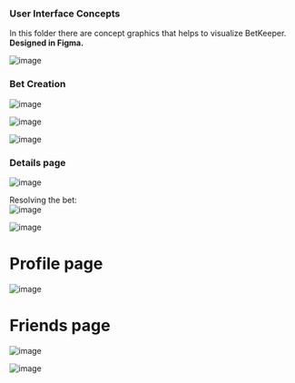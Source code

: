 ### User Interface Concepts

In this folder there are concept graphics that helps to visualize BetKeeper.  
**Designed in Figma.**

![image](./01_main_page.jpg)

### Bet Creation

![image](./02_bet_create_01.jpg)

![image](./02_bet_create_02.jpg)

![image](./02_bet_create_03.jpg)

### Details page

![image](./03_bet_details.jpg)


Resolving the bet:  
![image](./04_bet_resolve.jpg)


![image](./05_bet_details_resolved.jpg)

# Profile page

![image](./06_profile.jpg)

# Friends page

![image](./07_friends.jpg)

![image](./07_users.jpg)

